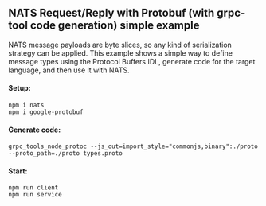 ## NATS Request/Reply with Protobuf (with grpc-tool code generation) simple example

NATS message payloads are byte slices, so any kind of serialization strategy can be applied. This example shows a simple way to define message types using the Protocol Buffers IDL, generate code for the target language, and then use it with NATS.

#### Setup:

```
npm i nats
npm i google-protobuf
```

#### Generate code:

```
grpc_tools_node_protoc --js_out=import_style="commonjs,binary":./proto  --proto_path=./proto types.proto
```

#### Start:

```
npm run client
npm run service
```
